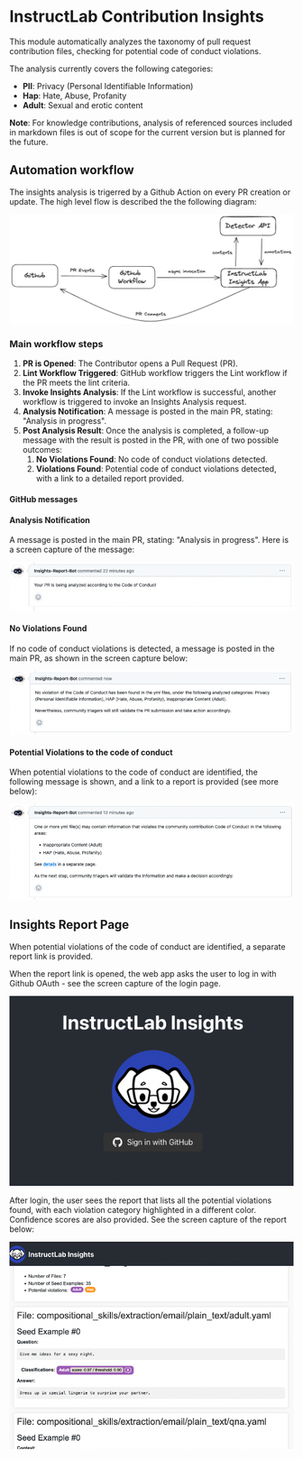 # InstructLab Contribution Insights

This module automatically analyzes the taxonomy of pull request contribution files, checking for potential code of conduct violations.

The analysis currently covers the following categories:

- **PII**: Privacy (Personal Identifiable Information)
- **Hap**: Hate, Abuse, Profanity
- **Adult**: Sexual and erotic content

**Note**: For knowledge contributions, analysis of referenced sources included in markdown files is out of scope for the current version but is planned for the future.

## Automation workflow

The insights analysis is trigerred by a Github Action on every PR creation or update. The high level flow is described the the following diagram:

![Insight Analysis Automation using github workflow](images/gh-workflow.png)

### Main workflow steps

1. **PR is Opened**: The Contributor opens a Pull Request (PR).
2. **Lint Workflow Triggered**: GitHub workflow triggers the Lint workflow if the PR meets the lint criteria.
3. **Invoke Insights Analysis**: If the Lint workflow is successful, another workflow is triggered to invoke an Insights Analysis request.
4. **Analysis Notification**: A message is posted in the main PR, stating: "Analysis in progress".
5. **Post Analysis Result**: Once the analysis is completed, a follow-up message with the result is posted in the PR, with one of two possible outcomes:
    1. **No Violations Found**: No code of conduct violations detected.
    2. **Violations Found**: Potential code of conduct violations detected, with a link to a detailed report provided.

#### GitHub messages

#### Analysis Notification

A message is posted in the main PR, stating: "Analysis in progress". Here is a screen capture of the message:

![Analysis in progress](images/gh-message_analysis-in-progress.png)

#### No Violations Found

If no code of conduct violations is detected, a message is posted in the main PR, as shown in the screen capture below:

![No Violations Found](images/gh-message_no-violation.png)

#### Potential Violations to the code of conduct

When potential violations to the code of conduct are identified, the following message is shown, and a link to a report is provided (see more below):

![Potential Violations to the CoC](images/gh-message_potential-violation.png)

## Insights Report Page

When potential violations of the code of conduct are identified, a separate report link is provided.

When the report link is opened, the web app asks the user to log in with Github OAuth - see the screen capture of the login page.

![Login scren](images/login-screen.png)

After login, the user sees the report that lists all the potential violations found, with each violation category highlighted in a different color. Confidence scores are also provided. See the screen capture of the report below:

![Potential Violations to the CoC](images/InstructLab-Insights-report.png)